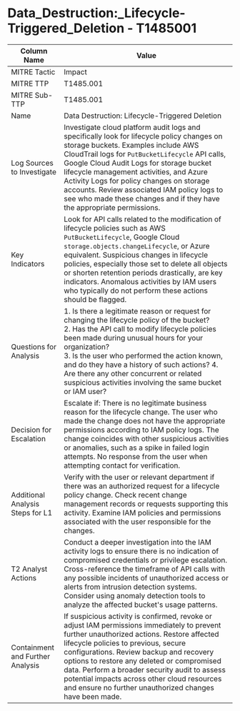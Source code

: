 # Data_Destruction:_Lifecycle-Triggered_Deletion - T1485001

| Column Name | Value |
|-------------|-------|
| MITRE Tactic | Impact |
| MITRE TTP | T1485.001 |
| MITRE Sub-TTP | T1485.001 |
| Name | Data Destruction: Lifecycle-Triggered Deletion |
| Log Sources to Investigate | Investigate cloud platform audit logs and specifically look for lifecycle policy changes on storage buckets. Examples include AWS CloudTrail logs for `PutBucketLifecycle` API calls, Google Cloud Audit Logs for storage bucket lifecycle management activities, and Azure Activity Logs for policy changes on storage accounts. Review associated IAM policy logs to see who made these changes and if they have the appropriate permissions. |
| Key Indicators | Look for API calls related to the modification of lifecycle policies such as AWS `PutBucketLifecycle`, Google Cloud `storage.objects.changeLifecycle`, or Azure equivalent. Suspicious changes in lifecycle policies, especially those set to delete all objects or shorten retention periods drastically, are key indicators. Anomalous activities by IAM users who typically do not perform these actions should be flagged. |
| Questions for Analysis | 1. Is there a legitimate reason or request for changing the lifecycle policy of the bucket?<br>2. Has the API call to modify lifecycle policies been made during unusual hours for your organization?<br>3. Is the user who performed the action known, and do they have a history of such actions? 4. Are there any other concurrent or related suspicious activities involving the same bucket or IAM user? |
| Decision for Escalation | Escalate if: There is no legitimate business reason for the lifecycle change. The user who made the change does not have the appropriate permissions according to IAM policy logs. The change coincides with other suspicious activities or anomalies, such as a spike in failed login attempts. No response from the user when attempting contact for verification. |
| Additional Analysis Steps for L1 | Verify with the user or relevant department if there was an authorized request for a lifecycle policy change. Check recent change management records or requests supporting this activity. Examine IAM policies and permissions associated with the user responsible for the changes. |
| T2 Analyst Actions | Conduct a deeper investigation into the IAM activity logs to ensure there is no indication of compromised credentials or privilege escalation. Cross-reference the timeframe of API calls with any possible incidents of unauthorized access or alerts from intrusion detection systems. Consider using anomaly detection tools to analyze the affected bucket's usage patterns. |
| Containment and Further Analysis | If suspicious activity is confirmed, revoke or adjust IAM permissions immediately to prevent further unauthorized actions. Restore affected lifecycle policies to previous, secure configurations. Review backup and recovery options to restore any deleted or compromised data. Perform a broader security audit to assess potential impacts across other cloud resources and ensure no further unauthorized changes have been made. |
